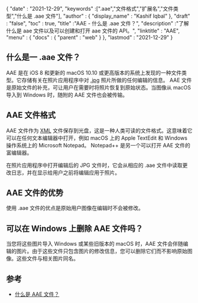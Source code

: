 {
  "date" : "2021-12-29",
  "keywords" :[".aae","文件格式","扩展名","文件类型","什么是 .aae 文件"],
  "author" : {
    "display_name" : "Kashif Iqbal"
},
  "draft" : "false",
  "toc" : true,
  "title" :"AAE - 什么是 .aae 文件？",
  "description" :"了解什么是 aae 文件以及可以创建和打开 aae 文件的 API。",
  "linktitle" : "AAE",
  "menu" : {
    "docs" : {
      "parent" : "web"
}
},
  "lastmod" : "2021-12-29"
}

## 什么是一 .aae 文件？

AAE 是在 iOS 8 和更新的 macOS 10.10 或更高版本的系统上发现的一种文件类型。它存储有关在照片应用程序中对 [.jpg](/zh/image/jpeg/) 照片所做的任何编辑的信息。 AAE 文件是原始文件的补充，可让用户在需要时将照片恢复到原始状态。当图像从 macOS 导入到 Windows 时，随附的 AAE 文件也会被传输。

## AAE 文件格式
AAE 文件作为 [XML](/zh/web/xml/) 文件保存到光盘，这是一种人类可读的文件格式。这意味着它可以在任何文本编辑器中打开，例如 macOS 上的 Apple TextEdit 和 Windows 操作系统上的 Microsoft Notepad。 Notepad++ 是另一个可以打开 AAE 文件的富编辑器。

在照片应用程序中打开编辑后的 JPG 文件时，它会从相应的 .aae 文件中读取更改日志，并在显示给用户之前将编辑应用于照片。

## AAE 文件的优势
使用 .aae 文件的优点是原始用户图像在编辑时不会被修改。

## 可以在 Windows 上删除 AAE 文件吗？

当您将这些图片导入 Windows 或某些旧版本的 macOS 时，AAE 文件会伴随编辑的图片。由于这些文件只包含图片的修改信息，您可以删除它们而不影响原始图像。这些文件与相关图片同名。

## 参考

* [什么是 AAE 文件？](https://discussions.apple.com/thread/7810994)

